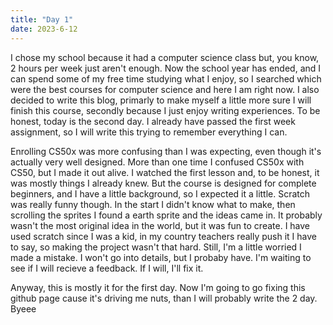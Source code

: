 ```yaml
---
title: "Day 1"
date: 2023-6-12
---
```


I chose my school because it had a computer science class but, you know, 2 hours per week just aren't enough.
Now the school year has ended, and I can spend some of my free time studying what I enjoy, so I searched which were the best courses for computer science and here I am right now.
I also decided to write this blog, primarly to make myself a little more sure I will finish this course, secondly because I just enjoy writing experiences.
To be honest, today is the second day. I already have passed the first week assignment, so I will write this trying to remember everything I can.

Enrolling CS50x was more confusing than I was expecting, even though it's actually very well designed. More than one time I confused CS50x with CS50, but I made it out alive.
I watched the first lesson and, to be honest, it was mostly things I already knew. But the course is designed for complete beginners, and I have a little background, so I expected it a little.
Scratch was really funny though. In the start I didn't know what to make, then scrolling the sprites I found a earth sprite and the ideas came in. It probably wasn't the most original idea in the world, but it was fun to create. I have used scratch since I was a kid, in my country teachers really push it I have to say, so making the project wasn't that hard. Still, I'm a little worried I made a mistake. I won't go into details, but I probaby have. I'm waiting to see if I will recieve a feedback. If I will, I'll fix it. 

Anyway, this is mostly it for the first day. Now I'm going to go fixing this github page cause it's driving me nuts, than I will probably write the 2 day.
Byeee
